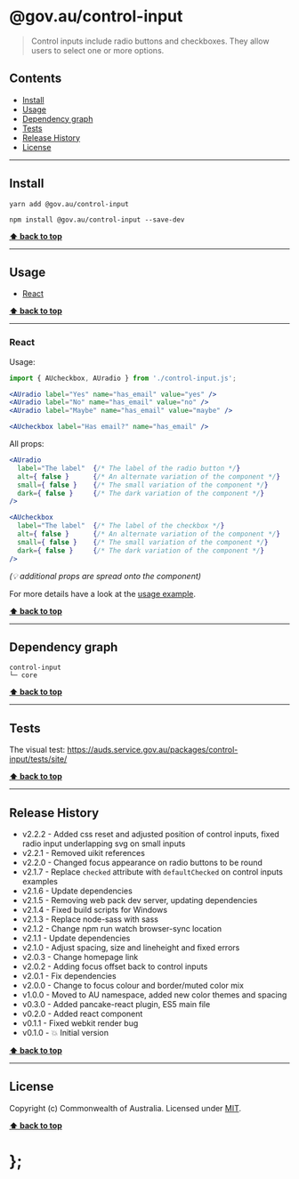 @gov.au/control-input
============

> Control inputs include radio buttons and checkboxes. They allow users to select one or more options.


## Contents

* [Install](#install)
* [Usage](#usage)
* [Dependency graph](#dependency-graph)
* [Tests](#tests)
* [Release History](#release-history)
* [License](#license)


----------------------------------------------------------------------------------------------------------------------------------------------------------------


## Install


```shell
yarn add @gov.au/control-input
```

```shell
npm install @gov.au/control-input --save-dev
```


**[⬆ back to top](#contents)**


----------------------------------------------------------------------------------------------------------------------------------------------------------------


## Usage


* [React](#react)


**[⬆ back to top](#contents)**


----------------------------------------------------------------------------------------------------------------------------------------------------------------


### React

Usage:

```jsx
import { AUcheckbox, AUradio } from './control-input.js';

<AUradio label="Yes" name="has_email" value="yes" />
<AUradio label="No" name="has_email" value="no" />
<AUradio label="Maybe" name="has_email" value="maybe" />

<AUcheckbox label="Has email?" name="has_email" />
```

All props:

```jsx
<AUradio
  label="The label"  {/* The label of the radio button */}
  alt={ false }      {/* An alternate variation of the component */}
  small={ false }    {/* The small variation of the component */}
  dark={ false }     {/* The dark variation of the component */}
/>

<AUcheckbox
  label="The label"  {/* The label of the checkbox */}
  alt={ false }      {/* An alternate variation of the component */}
  small={ false }    {/* The small variation of the component */}
  dark={ false }     {/* The dark variation of the component */}
/>
```
_(💡 additional props are spread onto the component)_

For more details have a look at the [usage example](https://github.com/govau/design-system-components/tree/master/packages/control-input/tests/react/index.js).


**[⬆ back to top](#contents)**


----------------------------------------------------------------------------------------------------------------------------------------------------------------


## Dependency graph

```shell
control-input
└─ core
```


**[⬆ back to top](#contents)**


----------------------------------------------------------------------------------------------------------------------------------------------------------------


## Tests

The visual test: https://auds.service.gov.au/packages/control-input/tests/site/


**[⬆ back to top](#contents)**


----------------------------------------------------------------------------------------------------------------------------------------------------------------


## Release History

* v2.2.2 - Added css reset and adjusted position of control inputs, fixed radio input underlapping svg on small inputs
* v2.2.1 - Removed uikit references
* v2.2.0 - Changed focus appearance on radio buttons to be round
* v2.1.7 - Replace `checked` attribute with `defaultChecked` on control inputs examples
* v2.1.6 - Update dependencies
* v2.1.5 - Removing web pack dev server, updating dependencies
* v2.1.4 - Fixed build scripts for Windows
* v2.1.3 - Replace node-sass with sass
* v2.1.2 - Change npm run watch browser-sync location
* v2.1.1 - Update dependencies
* v2.1.0 - Adjust spacing, size and lineheight and fixed errors
* v2.0.3 - Change homepage link
* v2.0.2 - Adding focus offset back to control inputs
* v2.0.1 - Fix dependencies
* v2.0.0 - Change to focus colour and border/muted color mix
* v1.0.0 - Moved to AU namespace, added new color themes and spacing
* v0.3.0 - Added pancake-react plugin, ES5 main file
* v0.2.0 - Added react component
* v0.1.1 - Fixed webkit render bug
* v0.1.0 - 💥 Initial version


**[⬆ back to top](#contents)**


----------------------------------------------------------------------------------------------------------------------------------------------------------------


## License

Copyright (c) Commonwealth of Australia.
Licensed under [MIT](https://raw.githubusercontent.com/govau/design-system-components/packages/core/master/LICENSE).


**[⬆ back to top](#contents)**

# };
